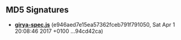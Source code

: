 MD5 Signatures
---

 * **[girya-spec.js](girya-spec.js)** (e946aed7e15ea57362fceb791f791050, Sat Apr 1 20:08:46 2017 +0100 ...94cd42ca)

